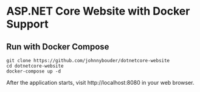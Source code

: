 # ASP.NET Core Website with Docker Support

## Run with Docker Compose
```
git clone https://github.com/johnnybouder/dotnetcore-website
cd dotnetcore-website
docker-compose up -d
```
After the application starts, visit http://localhost:8080 in your web browser.